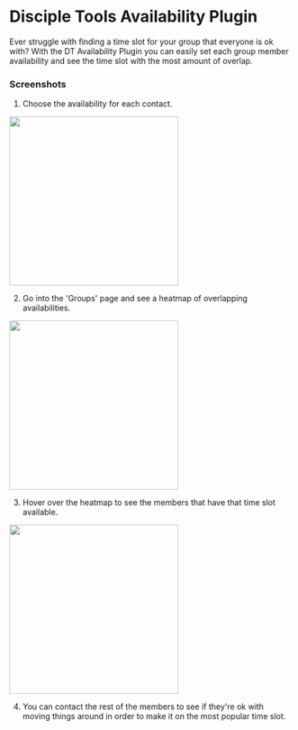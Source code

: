 # Disciple Tools Availability Plugin
Ever struggle with finding a time slot for your group that everyone is ok with? With the DT Availability Plugin you can easily set each group member availability and see the time slot with the most amount of overlap.


### Screenshots
1. Choose the availability for each contact.
<img src="https://raw.githubusercontent.com/prykon/disciple-tools-availability-plugin/master/assets/screen0.png" width="300">

2. Go into the 'Groups' page and see a heatmap of overlapping availabilities.
<img src="https://raw.githubusercontent.com/prykon/disciple-tools-availability-plugin/master/assets/screen1.png" width="300">

3. Hover over the heatmap to see the members that have that time slot available.
<img src="https://raw.githubusercontent.com/prykon/disciple-tools-availability-plugin/master/assets/screen2.png" width="300">

4. You can contact the rest of the members to see if they're ok with moving things around in order to make it on the most popular time slot.

